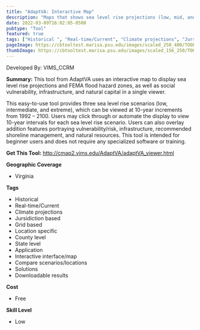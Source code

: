 ```yaml
---
title: "AdaptVA: Interactive Map"
description: "Maps that shows sea level rise projections (low, mid, and high) in relationship to social vulnerability, infrastructure, management, and natural resources. "
date: 2022-03-09T16:02:05-0500
pubtype: "Tool"
featured: true
tags: ["Historical ", "Real-time/Current", "Climate projections", "Jursidiction based", "Grid based", "Location specific", "County level", "State level", "Application", "Interactive interface/map", "Compare scenarios/locations", "Solutions", "Downloadable results"]
pageImage: https://cbtooltest.marisa.psu.edu/images/scaled_250_400/TOOLID_1.3_ScreenCapture-1.png
thumbImage: https://cbtooltest.marisa.psu.edu/images/scaled_156_250/TOOLID_1.3_ScreenCapture-1.png
---
```

Developed By: VIMS_CCRM

**Summary:** This tool from AdaptVA uses an interactive map to display sea level rise projections and FEMA flood hazard zones, as well as social vulnerability, infrastructure, and natural capital in a single viewer. 

This easy-to-use tool provides three sea level rise scenarios (low, intermediate, and extreme), which can be viewed at 10-year increments from 1992 – 2100. Users may click through or automate the display to view 10-year intervals for each sea level rise scenario. Users can also overlay addition features portraying vulnerability/risk, infrastructure, recommended shoreline management, and natural resources.  This tool is intended for beginner users and does not require any specialized software or training.

__**Get This Tool:**__ http://cmap2.vims.edu/AdaptVA/adaptVA_viewer.html

__**Geographic Coverage**__
- Virginia

__**Tags**__
-  Historical 
-  Real-time/Current
-  Climate projections
-  Jursidiction based
-  Grid based
-  Location specific
-  County level
-  State level
-  Application
-  Interactive interface/map
-  Compare scenarios/locations
-  Solutions
-  Downloadable results

__**Cost**__
- Free

__**Skill Level**__
- Low
